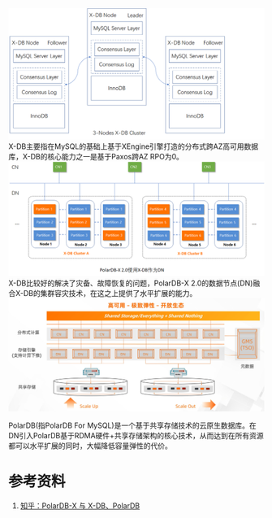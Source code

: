 
<center>
    <img src="./img/00_X-DB_Arch.png">
</center>
X-DB主要指在MySQL的基础上基于XEngine引擎打造的分布式跨AZ高可用数据库，X-DB的核心能力之一是基于Paxos跨AZ RPO为0。

<center>
    <img src="./X/img/00_PolarDB-X-DN.png">
</center>
X-DB比较好的解决了灾备、故障恢复的问题，PolarDB-X 2.0的数据节点(DN)融合X-DB的集群容灾技术，在这之上提供了水平扩展的能力。


<center>
    <img src="./img/00_Polardb_Arch.jpg">
</center>

PolarDB(指PolarDB For MySQL)是一个基于共享存储技术的云原生数据库。在DN引入PolarDB基于RDMA硬件+共享存储架构的核心技术，从而达到在所有资源都可以水平扩展的同时，大幅降低容量弹性的代价。

# 参考资料
1. [知乎：PolarDB-X 与 X-DB、PolarDB](https://zhuanlan.zhihu.com/p/296392729)
